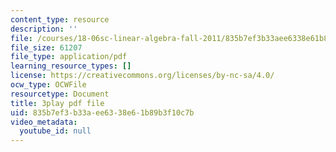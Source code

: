 ```yaml
---
content_type: resource
description: ''
file: /courses/18-06sc-linear-algebra-fall-2011/835b7ef3b33aee6338e61b89b3f10c7b_YzZUIYRCE38.pdf
file_size: 61207
file_type: application/pdf
learning_resource_types: []
license: https://creativecommons.org/licenses/by-nc-sa/4.0/
ocw_type: OCWFile
resourcetype: Document
title: 3play pdf file
uid: 835b7ef3-b33a-ee63-38e6-1b89b3f10c7b
video_metadata:
  youtube_id: null
---
```

